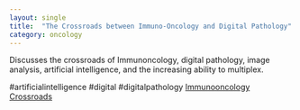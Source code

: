 ```yaml
---
layout: single
title:  "The Crossroads between Immuno-Oncology and Digital Pathology"
category: oncology
---
```


Discusses the crossroads of Immunoncology, digital pathology, image analysis, artificial intelligence, and the increasing ability to multiplex.

#artificialintelligence #digital #digitalpathology
[Immunooncology Crossroads](https://www.digitalpathologytoday.com/episodes/s2e19)